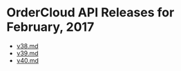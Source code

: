 # OrderCloud API Releases for February, 2017

- [v38.md](/v38.md)
- [v39.md](/v39.md)
- [v40.md](/v40.md)